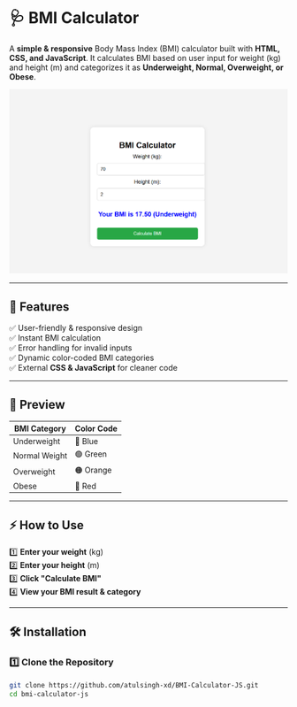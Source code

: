 # 🩺 BMI Calculator  
A **simple & responsive** Body Mass Index (BMI) calculator built with **HTML, CSS, and JavaScript**. It calculates BMI based on user input for weight (kg) and height (m) and categorizes it as **Underweight, Normal, Overweight, or Obese**.  

![BMI Calculator Screenshot](./src/screenshot.png) <!-- Add an actual image in the repo -->

---

## 📌 Features  
✅ User-friendly & responsive design  
✅ Instant BMI calculation  
✅ Error handling for invalid inputs  
✅ Dynamic color-coded BMI categories  
✅ External **CSS & JavaScript** for cleaner code  

---

## 📸 Preview  
| BMI Category  | Color Code |
|--------------|-----------|
| Underweight  | 🔵 Blue   |
| Normal Weight | 🟢 Green  |
| Overweight  | 🟠 Orange  |
| Obese  | 🔴 Red  |

---

## ⚡ How to Use  
1️⃣ **Enter your weight** (kg)  
2️⃣ **Enter your height** (m)  
3️⃣ **Click "Calculate BMI"**  
4️⃣ **View your BMI result & category**  

---

## 🛠️ Installation  
### **1️⃣ Clone the Repository**  
```bash
git clone https://github.com/atulsingh-xd/BMI-Calculator-JS.git
cd bmi-calculator-js
